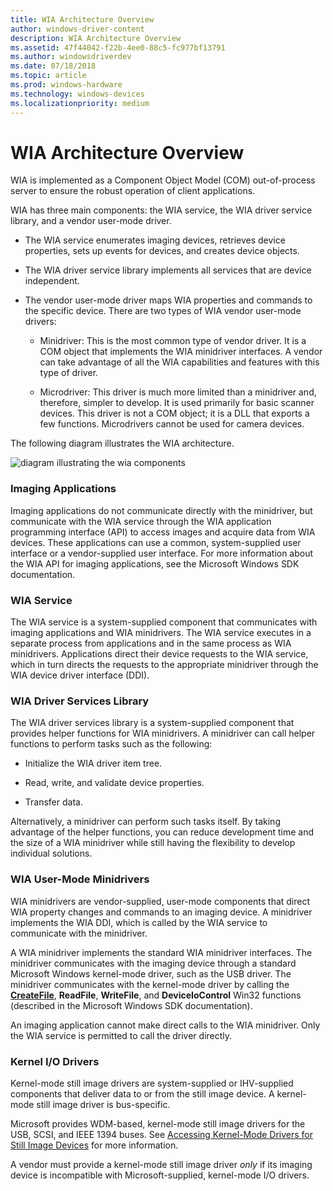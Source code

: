 ```yaml
---
title: WIA Architecture Overview
author: windows-driver-content
description: WIA Architecture Overview
ms.assetid: 47f44042-f22b-4ee0-88c5-fc977bf13791
ms.author: windowsdriverdev
ms.date: 07/18/2018
ms.topic: article
ms.prod: windows-hardware
ms.technology: windows-devices
ms.localizationpriority: medium
---
```


# WIA Architecture Overview

WIA is implemented as a Component Object Model (COM) out-of-process server to ensure the robust operation of client applications. 

WIA has three main components: the WIA service, the WIA driver service library, and a vendor user-mode driver.

-   The WIA service enumerates imaging devices, retrieves device properties, sets up events for devices, and creates device objects.

-   The WIA driver service library implements all services that are device independent.

-   The vendor user-mode driver maps WIA properties and commands to the specific device. There are two types of WIA vendor user-mode drivers:

    -   Minidriver: This is the most common type of vendor driver. It is a COM object that implements the WIA minidriver interfaces. A vendor can take advantage of all the WIA capabilities and features with this type of driver.
    
    -   Microdriver: This driver is much more limited than a minidriver and, therefore, simpler to develop. It is used primarily for basic scanner devices. This driver is not a COM object; it is a DLL that exports a few functions. Microdrivers cannot be used for camera devices.

The following diagram illustrates the WIA architecture.

![diagram illustrating the wia components](images/art-1.png)

### Imaging Applications

Imaging applications do not communicate directly with the minidriver, but communicate with the WIA service through the WIA application programming interface (API) to access images and acquire data from WIA devices. These applications can use a common, system-supplied user interface or a vendor-supplied user interface. For more information about the WIA API for imaging applications, see the Microsoft Windows SDK documentation.

### WIA Service

The WIA service is a system-supplied component that communicates with imaging applications and WIA minidrivers. The WIA service executes in a separate process from applications and in the same process as WIA minidrivers. Applications direct their device requests to the WIA service, which in turn directs the requests to the appropriate minidriver through the WIA device driver interface (DDI).

### WIA Driver Services Library

The WIA driver services library is a system-supplied component that provides helper functions for WIA minidrivers. A minidriver can call helper functions to perform tasks such as the following:

-   Initialize the WIA driver item tree.

-   Read, write, and validate device properties.

-   Transfer data.

Alternatively, a minidriver can perform such tasks itself. By taking advantage of the helper functions, you can reduce development time and the size of a WIA minidriver while still having the flexibility to develop individual solutions.

### WIA User-Mode Minidrivers

WIA minidrivers are vendor-supplied, user-mode components that direct WIA property changes and commands to an imaging device. A minidriver implements the WIA DDI, which is called by the WIA service to communicate with the minidriver.

A WIA minidriver implements the standard WIA minidriver interfaces. The minidriver communicates with the imaging device through a standard Microsoft Windows kernel-mode driver, such as the USB driver. The minidriver communicates with the kernel-mode driver by calling the [**CreateFile**](https://msdn.microsoft.com/library/windows/desktop/aa363858), **ReadFile**, **WriteFile**, and **DeviceIoControl** Win32 functions (described in the Microsoft Windows SDK documentation).

An imaging application cannot make direct calls to the WIA minidriver. Only the WIA service is permitted to call the driver directly.

### Kernel I/O Drivers

Kernel-mode still image drivers are system-supplied or IHV-supplied components that deliver data to or from the still image device. A kernel-mode still image driver is bus-specific.

Microsoft provides WDM-based, kernel-mode still image drivers for the USB, SCSI, and IEEE 1394 buses. See [Accessing Kernel-Mode Drivers for Still Image Devices](accessing-kernel-mode-drivers-for-still-image-devices.md) for more information.

A vendor must provide a kernel-mode still image driver *only* if its imaging device is incompatible with Microsoft-supplied, kernel-mode I/O drivers.

 
